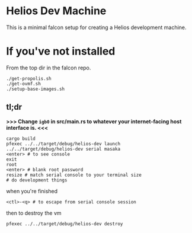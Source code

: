 # Helios Dev Machine

This is a minimal falcon setup for creating a Helios development machine.

# If you've not installed

From the top dir in the falcon repo.

```
./get-propolis.sh
./get-ovmf.sh
./setup-base-images.sh
```

## tl;dr

**>>> Change `igb0` in src/main.rs to whatever your internet-facing host interface
is. <<<**

```shell
cargo build
pfexec ../../target/debug/helios-dev launch
../../target/debug/helios-dev serial masaka
<enter> # to see console
exit
root
<enter> # blank root password
resize # match serial console to your terminal size
# do development things
```

when you're finished

```
<ctl>-<q> # to escape from serial console session
```

then to destroy the vm

```shell
pfexec ../../target/debug/helios-dev destroy
```
